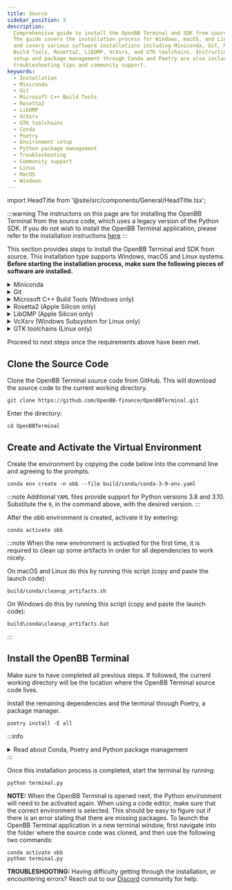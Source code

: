 ```yaml
---
title: Source
sidebar_position: 3
description:
  Comprehensive guide to install the OpenBB Terminal and SDK from source.
  The guide covers the installation process for Windows, macOS, and Linux systems
  and covers various software installations including Miniconda, Git, Microsoft C++
  Build Tools, Rosetta2, LibOMP, VcXsrv, and GTK toolchains. Instructions for environment
  setup and package management through Conda and Poetry are also included, along with
  troubleshooting tips and community support.
keywords:
  - Installation
  - Miniconda
  - Git
  - Microsoft C++ Build Tools
  - Rosetta2
  - LibOMP
  - VcXsrv
  - GTK toolchains
  - Conda
  - Poetry
  - Environment setup
  - Python package management
  - Troubleshooting
  - Community support
  - Linux
  - MacOS
  - Windows
---
```


import HeadTitle from '@site/src/components/General/HeadTitle.tsx';

<HeadTitle title="Source - Installation | OpenBB Terminal Docs" />

<!-- markdownlint-disable MD012 MD031 MD033 -->

:::warning
The instructons on this page are for installing the OpenBB Terminal from the source code, which uses a legacy version of the Python SDK. If you do not wish to install the OpenBB Terminal application, please refer to the installation instructions [here](/platform/installation)
:::

This section provides steps to install the OpenBB Terminal and SDK from source. This installation type supports Windows, macOS and Linux systems. **Before starting the installation process, make sure the following pieces of software are installed.**

<details>
<summary mdxType="summary">Miniconda</summary>
Miniconda is a Python environment and package manager. It is required for installing certain dependencies.

Go [here](https://docs.conda.io/en/latest/miniconda.html#latest-miniconda-installer-links) to find the download for your operating system or use the links below:

- Apple-Silicon Systems: [Miniconda for MacOS](https://repo.anaconda.com/miniconda/Miniconda3-latest-MacOSX-arm64.pkg)
- Intel-based Mac Systems: [Miniconda for MacOS](https://repo.anaconda.com/miniconda/Miniconda3-latest-MacOSX-x86_64.sh)
- Linux and WSL Systems: [Miniconda for Linux](https://repo.anaconda.com/miniconda/Miniconda3-latest-Linux-x86_64.sh)
- Raspberry PI Systems: [Miniconda for Raspberry PI](https://repo.anaconda.com/miniconda/Miniconda3-latest-Linux-aarch64.sh)
- Windows Systems: [Miniconda for Windows](https://repo.anaconda.com/miniconda/Miniconda3-latest-Windows-x86_64.exe)

To verify if Miniconda is installed on the system, open the command line and run the following command:

```shell
conda --version
```

If Miniconda is installed, a version number will be displayed, for example:

```shell
conda 23.1.0
```

There is a good chance the version of Conda is not current. Update it with the command below:

```shell
conda update -n base -c conda-forge conda
```

</details>

<details>
<summary mdxType="summary">Git</summary>

Check to verify if Git is installed by running the following command:

```shell
git --version
```

Which will print something like this:

```shell
git version 2.31.1
```

If Git is not installed, install it now from `conda` by running:

```shell
conda install git
```

Or follow the instructions [here](https://git-scm.com/book/en/v2/Getting-Started-Installing-Git) to install it.

</details>

<details>
<summary mdxType="summary">Microsoft C++ Build Tools (Windows only)</summary>

Use the instructions [here](https://visualstudio.microsoft.com/visual-cpp-build-tools/) to install or update Microsoft C++ Build Tools.

![image](https://github.com/OpenBB-finance/OpenBBTerminal/assets/85772166/ceb57be0-6dae-42f2-aca6-bf62ce7d6135)

![image](https://github.com/OpenBB-finance/OpenBBTerminal/assets/85772166/f8aef8fc-a080-4164-bd36-460714ec44f3)

</details>

<details>
<summary mdxType="summary">Rosetta2 (Apple Silicon only)</summary>

Install Rosetta from the terminal with:

```shell
softwareupdate --install-rosetta
```

</details>

<details>
<summary mdxType="summary">LibOMP (Apple Silicon only)</summary>

Apple Silicon does not ship `libomp` by default. It will need to be installed manually for some features of the ML toolkit to work. The `libomp` library can be installed from [homebrew](https://brew.sh/).

Check if Homebrew is installed by running the following command:

```shell
brew --version
```

If Homebrew is not installed, install it by running:

```shell
/bin/bash -c "$(curl -fsSL https://raw.githubusercontent.com/Homebrew/install/HEAD/install.sh)"
```

Or follow the instructions [here](https://brew.sh/).

To install LibOMP, run the following command:

```shell
brew install libomp
```

</details>

<details>
<summary mdxType="summary">VcXsrv (Windows Subsystem for Linux only)</summary>

Since a WSL installation is headless by default (i.e., there is only access to a terminal running a Linux distribution) there are additional steps required to display visualizations. A more detailed tutorial is found, [here](https://medium.com/@shaoyenyu/make-matplotlib-works-correctly-with-x-server-in-wsl2-9d9928b4e36a).

- Dynamically export the DISPLAY environment variable in WSL2:

```shell
# add to the end of ~/.bashrc file
export DISPLAY=$(cat /etc/resolv.conf | grep nameserver | awk '{print $2}'):0
# source the file
source ~/.bashrc
```

- Download and install [VcXsrv](https://sourceforge.net/projects/vcxsrv/)
- When running the program is important to check "Disable access control"

After this, `VcXsrv` should be running successfully, and the machine is ready to proceed with the terminal installation.

Alternatives to `VcXsrv` include:

- [GWSL](https://opticos.github.io/gwsl/)
- [Xming](https://xming.en.softonic.com/)
- [Wayland](https://wayland.freedesktop.org/docs/html/)

</details>

<details>
<summary mdxType="summary">GTK toolchains (Linux only)</summary>

GTK is a window extension that is used to display interactive charts and tables. The library responsible for interactive charts and tables (`pywry`) requires certain dependencies, based on the Linux distribution, to be installed first.

<details>
<summary mdxType="summary">Debian-based / Ubuntu / Mint</summary>

```shell
sudo apt install libwebkit2gtk-4.0-dev
```

</details>

<details>
<summary mdxType="summary">Arch Linux / Manjaro</summary>

```shell
sudo pacman -S webkit2gtk
```

</details>

<details>
<summary mdxType="summary">Fedora</summary>

```shell
sudo dnf install gtk3-devel webkit2gtk3-devel
```

</details>

</details>

Proceed to next steps once the requirements above have been met.

## Clone the Source Code

Clone the OpenBB Terminal source code from GitHub. This will download the source code to the current working directory.

```console
git clone https://github.com/OpenBB-finance/OpenBBTerminal.git
```

Enter the directory:

```console
cd OpenBBTerminal
```

## Create and Activate the Virtual Environment

Create the environment by copying the code below into the command line and agreeing to the prompts.

```shell
conda env create -n obb --file build/conda/conda-3-9-env.yaml
```

:::note
Additional `YAML` files provide support for Python versions 3.8 and 3.10. Substitute the `9`, in the command above, with the desired version.
:::

After the obb environment is created, activate it by entering:

```shell
conda activate obb
```

:::note
When the new environment is activated for the first time, it is required to clean up some artifacts in order for all dependencies to work nicely.

On macOS and Linux do this by running this script (copy and paste the launch code):

```shell
build/conda/cleanup_artifacts.sh
```

On Windows do this by running this script (copy and paste the launch code):

```shell
build\conda\cleanup_artifacts.bat
```

:::

## Install the OpenBB Terminal

Make sure to have completed all previous steps. If followed, the current working directory will be the location where the OpenBB Terminal source code lives.

Install the remaining dependencies and the terminal through Poetry, a package manager.

```shell
poetry install -E all
```

:::info

<details>
<summary mdxType="summary">Read about Conda, Poetry and Python package management</summary>

For the best user experience we advise using `conda` and `poetry` for environment setup and dependency management. Conda ships binaries for packages like `numpy` so these dependencies are not built from source locally by `pip`. Poetry solves the dependency tree in a way that the dependencies of dependencies of dependencies use versions that are compatible with each other.

For `Conda` environments, the `build/conda` folder contains multiple `.yaml` configuration files to choose from.

When using other Python distributions we highly recommend a virtual environment like `virtualenv` or `pyenv` for installing the terminal dependency libraries.

For people who prefer using "vanilla" `pip` the requirements files are found in the project root:

- `requirements.txt` list main dependencies
- `requirements-full.txt` list all the dependencies including Machine Learning and Portfolio Optimization libraries and dependencies for developers

They can be installed with `pip`:

```shell
pip install -r requirements.txt
```

The dependency tree is solved by poetry.

Note: The libraries specified in the requirements files have been tested and work for the purpose of this project, however, these may be older versions. Hence, it is recommended for the user to set up a Python virtual environment prior to installing them. This keeps dependencies required by different projects in separate places.

After installing the requirements, install the terminal with:

```shell
pip install .
```

</details>
:::

Once this installation process is completed, start the terminal by running:

```shell
python terminal.py
```

**NOTE:** When the OpenBB Terminal is opened next, the Python environment will need to be activated again. When using a code editor, make sure that the correct environment is selected. This should be easy to figure out if there is an error stating that there are missing packages. To launch the OpenBB Terminal application in a new terminal window, first navigate into the folder where the source code was cloned, and then use the following two commands:

```shell
conda activate obb
python terminal.py
```

**TROUBLESHOOTING:** Having difficulty getting through the installation, or encountering errors? Reach out to our [Discord](https://discord.gg/Up2QGbMKHY) community for help.
